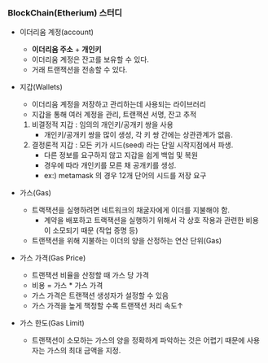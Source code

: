 ### BlockChain(Etherium) 스터디

* 이더리움 계정(account)
  - **이더리움 주소** + **개인키**
  - 이더리움 계정은 잔고를 보유할 수 있다.
  - 거래 트랜잭션을 전송할 수 있다.
  

* 지갑(Wallets)
  - 이더리움 계정을 저장하고 관리하는데 사용되는 라이브러리
  - 지갑을 통해 여러 계정을 관리, 트랜잭션 서명, 잔고 추적
  1. 비결정적 지갑 : 임의의 개인키/공개키 쌍을 사용
      - 개인키/공개키 쌍을 많이 생성, 각 키 쌍 간에는 상관관계가 없음.
  2. 결정론적 지갑 : 모든 키가 시드(seed) 라는 단일 시작지점에서 파생.
      - 다른 정보를 요구하지 않고 지갑을 쉽게 백업 및 복원
      - 경우에 따라 개인키를 모른 채 공개키를 생성.
      - ex:) metamask 의 경우 12개 단어의 시드를 저장 요구
  

* 가스(Gas)
  - 트랙잭션을 실행하려면 네트워크의 채굴자에게 이더를 지불해야 함.
    - 계약을 배포하고 트랙잭션을 실행하기 위해서 각 상호 작용과 관련한 비용이 소모되기 때문 (작업 증명 등)
  - 트랜잭션을 위해 지불하는 이더의 양을 산정하는 연산 단위(Gas)
  

* 가스 가격(Gas Price)
  - 트랜잭션 비율을 산정할 때 가스 당 가격
  - 비용 = 가스 * 가스 가격
  - 가스 가격은 트랜잭션 생성자가 설정할 수 있음
  - 가스 가격을 높게 책정할 수록 트랜잭션 처리 속도↑
  

* 가스 한도(Gas Limit)
  - 트랜잭션이 소모하는 가스의 양을 정확하게 파악하는 것은 어렵기 때문에 사용자는 가스의 최대 금액을 지정.